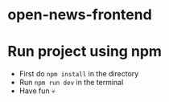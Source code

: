 # open-news-frontend

# Run project using npm
- First do `npm install` in the directory
- Run `npm run dev` in the terminal
- Have fun 💀
